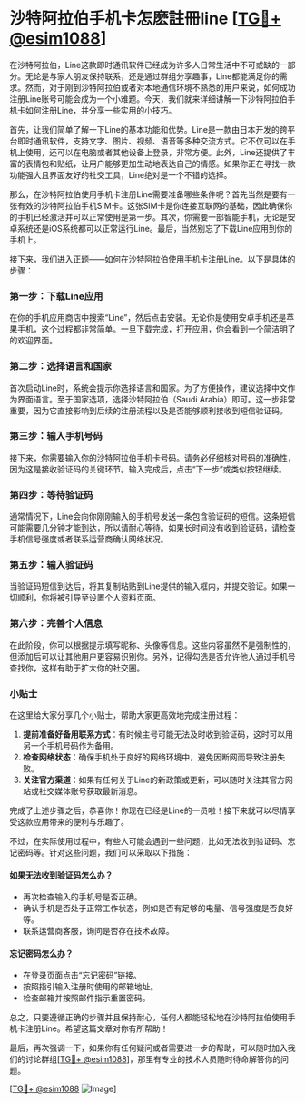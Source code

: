 # 沙特阿拉伯手机卡怎麽註冊line [[TG💪+ @esim1088](https://t.me/s/esim1088)]

在沙特阿拉伯，Line这款即时通讯软件已经成为许多人日常生活中不可或缺的一部分。无论是与家人朋友保持联系，还是通过群组分享趣事，Line都能满足你的需求。然而，对于刚到沙特阿拉伯或者对本地通信环境不熟悉的用户来说，如何成功注册Line账号可能会成为一个小难题。今天，我们就来详细讲解一下沙特阿拉伯手机卡如何注册Line，并分享一些实用的小技巧。

首先，让我们简单了解一下Line的基本功能和优势。Line是一款由日本开发的跨平台即时通讯软件，支持文字、图片、视频、语音等多种交流方式。它不仅可以在手机上使用，还可以在电脑或者其他设备上登录，非常方便。此外，Line还提供了丰富的表情包和贴纸，让用户能够更加生动地表达自己的情感。如果你正在寻找一款功能强大且界面友好的社交工具，Line绝对是一个不错的选择。

那么，在沙特阿拉伯使用手机卡注册Line需要准备哪些条件呢？首先当然是要有一张有效的沙特阿拉伯手机SIM卡。这张SIM卡是你连接互联网的基础，因此确保你的手机已经激活并可以正常使用是第一步。其次，你需要一部智能手机，无论是安卓系统还是iOS系统都可以正常运行Line。最后，当然别忘了下载Line应用到你的手机上。

接下来，我们进入正题——如何在沙特阿拉伯使用手机卡注册Line。以下是具体的步骤：

### 第一步：下载Line应用

在你的手机应用商店中搜索“Line”，然后点击安装。无论你是使用安卓手机还是苹果手机，这个过程都非常简单。一旦下载完成，打开应用，你会看到一个简洁明了的欢迎界面。

### 第二步：选择语言和国家

首次启动Line时，系统会提示你选择语言和国家。为了方便操作，建议选择中文作为界面语言。至于国家选项，选择沙特阿拉伯（Saudi Arabia）即可。这一步非常重要，因为它直接影响到后续的注册流程以及是否能够顺利接收到短信验证码。

### 第三步：输入手机号码

接下来，你需要输入你的沙特阿拉伯手机卡号码。请务必仔细核对号码的准确性，因为这是接收验证码的关键环节。输入完成后，点击“下一步”或类似按钮继续。

### 第四步：等待验证码

通常情况下，Line会向你刚刚输入的手机号发送一条包含验证码的短信。这条短信可能需要几分钟才能到达，所以请耐心等待。如果长时间没有收到验证码，请检查手机信号强度或者联系运营商确认网络状况。

### 第五步：输入验证码

当验证码短信到达后，将其复制粘贴到Line提供的输入框内，并提交验证。如果一切顺利，你将被引导至设置个人资料页面。

### 第六步：完善个人信息

在此阶段，你可以根据提示填写昵称、头像等信息。这些内容虽然不是强制性的，但添加后可以让其他用户更容易识别你。另外，记得勾选是否允许他人通过手机号查找你，这样有助于扩大你的社交圈。

### 小贴士

在这里给大家分享几个小贴士，帮助大家更高效地完成注册过程：
1. **提前准备好备用联系方式**：有时候主号可能无法及时收到验证码，这时可以用另一个手机号码作为备用。
2. **检查网络状态**：确保手机处于良好的网络环境中，避免因断网而导致注册失败。
3. **关注官方渠道**：如果有任何关于Line的新政策或更新，可以随时关注其官方网站或社交媒体账号获取最新消息。

完成了上述步骤之后，恭喜你！你现在已经是Line的一员啦！接下来就可以尽情享受这款应用带来的便利与乐趣了。

不过，在实际使用过程中，有些人可能会遇到一些问题，比如无法收到验证码、忘记密码等。针对这些问题，我们可以采取以下措施：

#### 如果无法收到验证码怎么办？

- 再次检查输入的手机号是否正确。
- 确认手机是否处于正常工作状态，例如是否有足够的电量、信号强度是否良好等。
- 联系运营商客服，询问是否存在技术故障。

#### 忘记密码怎么办？

- 在登录页面点击“忘记密码”链接。
- 按照指引输入注册时使用的邮箱地址。
- 检查邮箱并按照邮件指示重置密码。

总之，只要遵循正确的步骤并且保持耐心，任何人都能轻松地在沙特阿拉伯使用手机卡注册Line。希望这篇文章对你有所帮助！

最后，再次强调一下，如果你有任何疑问或者需要进一步的帮助，可以随时加入我们的讨论群组[[TG💪+ @esim1088](https://t.me/s/esim1088)]，那里有专业的技术人员随时待命解答你的问题。

[[TG💪+ @esim1088](https://t.me/s/esim1088) ![Image](https://i.postimg.cc/4NQfJmqS/Snipaste-2025-05-13-00-14-12.png)]
